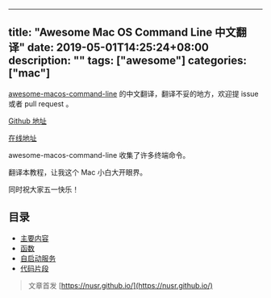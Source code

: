 
---
title: "Awesome Mac OS Command Line 中文翻译"
date: 2019-05-01T14:25:24+08:00
description: ""
tags: ["awesome"]
categories: ["mac"]
---

[awesome-macos-command-line](https://github.com/herrbischoff/awesome-macos-command-line) 的中文翻译，翻译不妥的地方，欢迎提 issue 或者 pull request 。

[Github 地址](https://github.com/nusr/awesome-macos-command-line-zh)

[在线地址](https://nusr.github.io/post/awesome-macos-command-line-zh/)

awesome-macos-command-line 收集了许多终端命令。 

翻译本教程，让我这个 Mac 小白大开眼界。

<!--more-->

同时祝大家五一快乐！

## 目录

- [主要内容](/post/awesome-macos-command-line-zh/README)
- [函数](/post/awesome-macos-command-line-zh/functions)
- [自启动服务](/post/awesome-macos-command-line-zh/launchagents)
- [代码片段](/post/awesome-macos-command-line-zh/snippets)

> 文章首发 [https://nusr.github.io/](https://nusr.github.io/)
